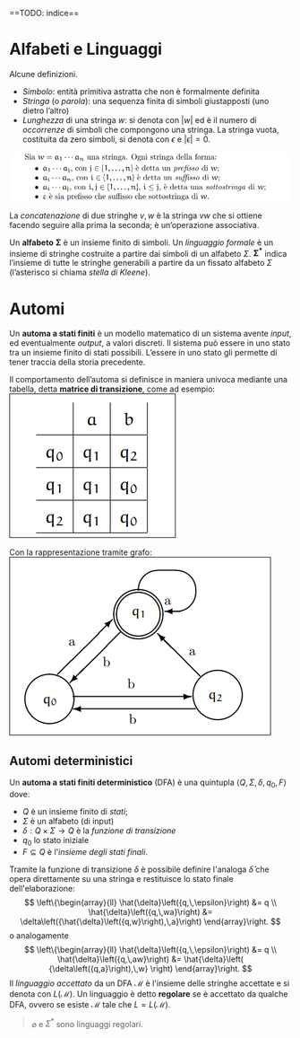 ==TODO: indice== 

# Alfabeti e Linguaggi
Alcune definizioni.
-   _Simbolo_: entità primitiva astratta che non è formalmente definita
-   _Stringa_ (o _parola_): una sequenza finita di simboli giustapposti (uno dietro l’altro)    
-   _Lunghezza_ di una stringa $w$: si denota con $|w|$ ed è il numero di _occorrenze_ di simboli che compongono una stringa. La stringa vuota, costituita da zero simboli, si denota con $\epsilon$ e $|\epsilon| = 0$.

![prefix](./images/prefix.jpg)

La _concatenazione_ di due stringhe $v, w$ è la stringa $vw$ che si ottiene facendo seguire alla prima la seconda; è un’operazione associativa.

Un **alfabeto** $\mathbf{\Sigma}$ è un insieme finito di simboli. 
Un _linguaggio formale_ è un insieme di stringhe costruite a partire dai simboli di un alfabeto $\Sigma$. 
$\mathbf{\Sigma^*}$ indica l’insieme di tutte le stringhe generabili a partire da un fissato alfabeto $\Sigma$ (l’asterisco si chiama _stella di Kleene_).

# Automi
Un **automa a stati finiti** è un modello matematico di un sistema avente *input*,
ed eventualmente *output*, a valori discreti. Il sistema può essere in uno stato tra un
insieme finito di stati possibili. L’essere in uno stato gli permette di tener traccia
della storia precedente.

Il comportamento dell’automa si definisce in maniera univoca mediante una tabella, detta **matrice di transizione**, come ad esempio:
![matrice_transizione](./images/matrice_transizione.jpeg)

Con la rappresentazione tramite grafo:
![automa_01](./images/automa01.jpeg)

## Automi deterministici
Un **automa a stati finiti deterministico** (DFA) è una quintupla $\langle Q,\,\Sigma,\,\delta,\,q_0,\,F \rangle$ dove:
- $Q$ è un insieme finito di *stati*;
- $\Sigma$ è un alfabeto (di input)
- $\delta : Q \times \Sigma \longrightarrow Q$ è la *funzione di transizione* 
- $q_0$ lo stato iniziale
- $F \subseteq Q$ è l'*insieme degli stati finali*.

Tramite la funzione di transizione $\delta$ è possibile definire l'analoga $\hat{\delta}$ che opera direttamente su una stringa e restituisce lo stato finale dell'elaborazione:
$$
\left\{\begin{array}{ll}
	\hat{\delta}\left({q,\,\epsilon}\right) &= q \\
	\hat{\delta}\left({q,\,wa}\right) &= \delta\left({\hat{\delta}\left({q,w}\right),\,a}\right)
\end{array}\right.
$$
o analogamente
$$
\left\{\begin{array}{ll}
	\hat{\delta}\left({q,\,\epsilon}\right) &= q \\
	\hat{\delta}\left({q,\,aw}\right) &= \hat{\delta}\left( {\delta\left({q,a}\right),\,w} \right)
\end{array}\right.
$$
Il *linguaggio accettato* da un DFA $\mathcal{M}$ è l'insieme delle stringhe accettate e si denota con $L(\mathcal{M})$.
Un linguaggio è detto **regolare** se è accettato da qualche DFA, ovvero se esiste $\mathcal{M}$ tale che $L = L(\mathcal{M})$. 

> $\varnothing$ e $\Sigma^*$ sono linguaggi regolari.  